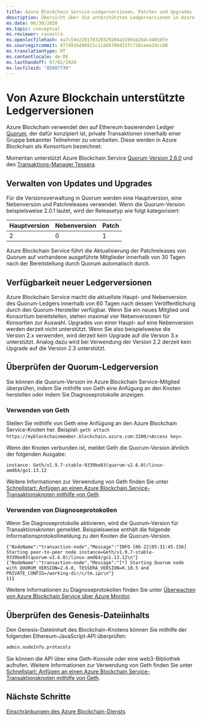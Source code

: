 ```yaml
---
title: Azure Blockchain Service-Ledgerversionen, Patches und Upgrades
description: Übersicht über die unterstützten Ledgerversionen in Azure Blockchain Service, einschließlich Richtlinien für das Patchen und Aktualisieren von Systemen.
ms.date: 06/30/2020
ms.topic: conceptual
ms.reviewer: ravastra
ms.openlocfilehash: ea7c54e229178320329204a3199ab2b4c44058fe
ms.sourcegitcommit: 877491bd46921c11dd478bd25fc718ceee2dcc08
ms.translationtype: HT
ms.contentlocale: de-DE
ms.lasthandoff: 07/02/2020
ms.locfileid: "85807739"
---
```

# <a name="supported-azure-blockchain-service-ledger-versions"></a>Von Azure Blockchain unterstützte Ledgerversionen

Azure Blockchain verwendet den auf Ethereum basierenden Ledger [Quorum](https://www.goquorum.com/developers), der dafür konzipiert ist, private Transaktionen innerhalb einer Gruppe bekannter Teilnehmer zu verarbeiten. Diese werden in Azure Blockchain als Konsortium bezeichnet.

Momentan unterstützt Azure Blockchain Service [Quorum Version 2.6.0](https://github.com/jpmorganchase/quorum/releases/tag/v2.6.0) und den [Transaktions-Manager Tessera](https://github.com/jpmorganchase/tessera).

## <a name="managing-updates-and-upgrades"></a>Verwalten von Updates und Upgrades

Für die Versionsverwaltung in Quorum werden eine Hauptversion, eine Nebenversion und Patchreleases verwendet. Wenn die Quorum-Version beispielsweise 2.0.1 lautet, wird der Releasetyp wie folgt kategorisiert:

|Hauptversion | Nebenversion  | Patch  |
| :--- | :----- | :----- |
| 2 | 0 | 1 | 

Azure Blockchain Service führt die Aktualisierung der Patchreleases von Quorum auf vorhandene ausgeführte Mitglieder innerhalb von 30 Tagen nach der Bereitstellung durch Quorum automatisch durch.

## <a name="availability-of-new-ledger-versions"></a>Verfügbarkeit neuer Ledgerversionen

Azure Blockchain Service macht die aktuellste Haupt- und Nebenversion des Quorum-Ledgers innerhalb von 60 Tagen nach dessen Veröffentlichung durch den Quorum-Hersteller verfügbar. Wenn Sie ein neues Mitglied und Konsortium bereitstellen, stehen maximal vier Nebenversionen für Konsortien zur Auswahl. Upgrades von einer Haupt- auf eine Nebenversion werden derzeit nicht unterstützt. Wenn Sie also beispielsweise die Version 2.x verwenden, wird derzeit kein Upgrade auf die Version 3.x unterstützt. Analog dazu wird bei Verwendung der Version 2.2 derzeit kein Upgrade auf die Version 2.3 unterstützt.

## <a name="how-to-check-quorum-ledger-version"></a>Überprüfen der Quorum-Ledgerversion

Sie können die Quorum-Version im Azure Blockchain Service-Mitglied überprüfen, indem Sie mithilfe von Geth eine Anfügung an den Knoten herstellen oder indem Sie Diagnoseprotokolle anzeigen.

### <a name="using-geth"></a>Verwenden von Geth

Stellen Sie mithilfe von Geth eine Anfügung an den Azure Blockchain Service-Knoten her. Beispiel: `geth attach https://myblockchainmember.blockchain.azure.com:3200/<Access key>`.

Wenn der Knoten verbunden ist, meldet Geth die Quorum-Version ähnlich der folgenden Ausgabe:

``` text
instance: Geth/v1.9.7-stable-9339be03(quorum-v2.6.0)/linux-amd64/go1.13.12
```

Weitere Informationen zur Verwendung von Geth finden Sie unter [Schnellstart: Anfügen an einen Azure Blockchain Service-Transaktionsknoten mithilfe von Geth](connect-geth.md).

### <a name="using-diagnostic-logs"></a>Verwenden von Diagnoseprotokollen

Wenn Sie Diagnoseprotokolle aktivieren, wird die Quorum-Version für Transaktionsknoten gemeldet. Beispielsweise enthält die folgende Informationsprotokollmeldung zu den Knoten die Quorum-Version.

``` text 
{"NodeName":"transaction-node","Message":"INFO [06-22|05:31:45.156] Starting peer-to-peer node instance=Geth/v1.9.7-stable-9339be03(quorum-v2.6.0)/linux-amd64/go1.13.12\n"}
{"NodeName":"transaction-node","Message":"[*] Starting Quorum node with QUORUM_VERSION=2.6.0, TESSERA_VERSION=0.10.5 and PRIVATE_CONFIG=/working-dir/c/tm.ipc\n"}
111
```

Weitere Informationen zu Diagnoseprotokollen finden Sie unter [Überwachen von Azure Blockchain Service über Azure Monitor](monitor-azure-blockchain-service.md#diagnostic-settings).

## <a name="how-to-check-genesis-file-content"></a>Überprüfen des Genesis-Dateiinhalts

Den Genesis-Dateiinhalt des Blockchain-Knotens können Sie mithilfe der folgenden Ethereum-JavaScript-API überprüfen:

``` bash
admin.nodeInfo.protocols
```
Sie können die API über eine Geth-Konsole oder eine web3-Bibliothek aufrufen. Weitere Informationen zur Verwendung von Geth finden Sie unter [Schnellstart: Anfügen an einen Azure Blockchain Service-Transaktionsknoten mithilfe von Geth](connect-geth.md).

## <a name="next-steps"></a>Nächste Schritte

[Einschränkungen des Azure Blockchain-Diensts](limits.md)
